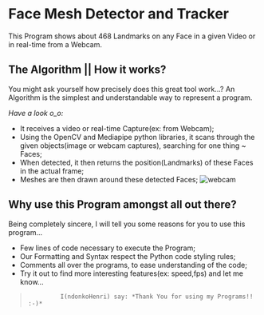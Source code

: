 # Face Mesh Detector and Tracker

This Program shows about 468 Landmarks on any Face in a given Video or in real-time from a Webcam.

## The Algorithm || How it works?

You might ask yourself how precisely does this great tool work...? An Algorithm is the simplest and understandable way
to represent a program.

*Have a look o_o:*

- It receives a video or real-time Capture(ex: from Webcam);
- Using the OpenCV and Mediapipe python libraries, it scans through the given objects(image or webcam captures),
  searching for one thing ~ Faces;
- When detected, it then returns the position(Landmarks) of these Faces in the actual frame;
- Meshes are then drawn around these detected Faces;
  ![webcam](https://user-images.githubusercontent.com/98978078/154958272-09eef7c9-4971-4d93-b262-2dd5743061ef.png)

## Why use this Program amongst all out there?

Being completely sincere, I will tell you some reasons for you to use this program...

- Few lines of code necessary to execute the Program;
- Our Formatting and Syntax respect the Python code styling rules;
- Comments all over the programs, to ease understanding of the code;
- Try it out to find more interesting features(ex: speed,fps) and let me know...

>              I(ndonkoHenri) say: *Thank You for using my Programs!! :-)*


